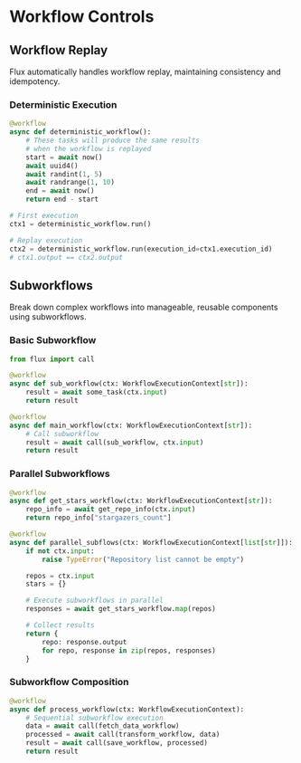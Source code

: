 # Workflow Controls


## Workflow Replay

Flux automatically handles workflow replay, maintaining consistency and idempotency.

### Deterministic Execution
```python
@workflow
async def deterministic_workflow():
    # These tasks will produce the same results
    # when the workflow is replayed
    start = await now()
    await uuid4()
    await randint(1, 5)
    await randrange(1, 10)
    end = await now()
    return end - start

# First execution
ctx1 = deterministic_workflow.run()

# Replay execution
ctx2 = deterministic_workflow.run(execution_id=ctx1.execution_id)
# ctx1.output == ctx2.output
```

## Subworkflows

Break down complex workflows into manageable, reusable components using subworkflows.

### Basic Subworkflow
```python
from flux import call

@workflow
async def sub_workflow(ctx: WorkflowExecutionContext[str]):
    result = await some_task(ctx.input)
    return result

@workflow
async def main_workflow(ctx: WorkflowExecutionContext[str]):
    # Call subworkflow
    result = await call(sub_workflow, ctx.input)
    return result
```

### Parallel Subworkflows
```python
@workflow
async def get_stars_workflow(ctx: WorkflowExecutionContext[str]):
    repo_info = await get_repo_info(ctx.input)
    return repo_info["stargazers_count"]

@workflow
async def parallel_subflows(ctx: WorkflowExecutionContext[list[str]]):
    if not ctx.input:
        raise TypeError("Repository list cannot be empty")

    repos = ctx.input
    stars = {}

    # Execute subworkflows in parallel
    responses = await get_stars_workflow.map(repos)

    # Collect results
    return {
        repo: response.output
        for repo, response in zip(repos, responses)
    }
```

### Subworkflow Composition
```python
@workflow
async def process_workflow(ctx: WorkflowExecutionContext):
    # Sequential subworkflow execution
    data = await call(fetch_data_workflow)
    processed = await call(transform_workflow, data)
    result = await call(save_workflow, processed)
    return result
```
